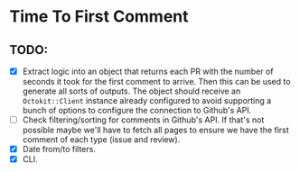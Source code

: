 # Time To First Comment

## TODO:
- [x] Extract logic into an object that returns each PR with the number of seconds it took for the first comment to arrive. Then this can be used to generate all sorts of outputs. The object should receive an `Octokit::Client` instance already configured to avoid supporting a bunch of options to configure the connection to Github's API.
- [ ] Check filtering/sorting for comments in Github's API. If that's not possible maybe we'll have to fetch all pages to ensure we have the first comment of each type (issue and review).
- [x] Date from/to filters.
- [x] CLI.
